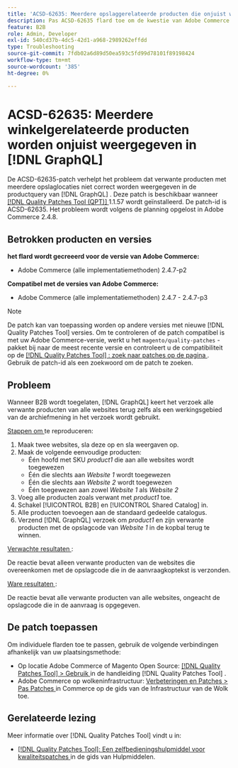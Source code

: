 ```yaml
---
title: 'ACSD-62635: Meerdere opslaggerelateerde producten die onjuist worden weergegeven in  [!DNL GraphQL]'
description: Pas ACSD-62635 flard toe om de kwestie van Adobe Commerce te bevestigen waar de multi-store verwante producten niet behoorlijk in de  [!DNL GraphQL]  productvraag tonen.
feature: B2B
role: Admin, Developer
exl-id: 540cd37b-4dc5-42d1-a968-2989262effdd
type: Troubleshooting
source-git-commit: 7fdb02a6d89d50ea593c5fd99d78101f89198424
workflow-type: tm+mt
source-wordcount: '385'
ht-degree: 0%

---
```


# ACSD-62635: Meerdere winkelgerelateerde producten worden onjuist weergegeven in [!DNL GraphQL]

De ACSD-62635-patch verhelpt het probleem dat verwante producten met meerdere opslaglocaties niet correct worden weergegeven in de productquery van [!DNL GraphQL] . Deze patch is beschikbaar wanneer [[!DNL Quality Patches Tool (QPT)] ](https://experienceleague.adobe.com/docs/commerce-operations/tools/quality-patches-tool/usage.html) 1.1.57 wordt geïnstalleerd. De patch-id is ACSD-62635. Het probleem wordt volgens de planning opgelost in Adobe Commerce 2.4.8.

## Betrokken producten en versies

**het flard wordt gecreeerd voor de versie van Adobe Commerce:**

* Adobe Commerce (alle implementatiemethoden) 2.4.7-p2

**Compatibel met de versies van Adobe Commerce:**

* Adobe Commerce (alle implementatiemethoden) 2.4.7 - 2.4.7-p3

>[!NOTE]
>
>De patch kan van toepassing worden op andere versies met nieuwe [!DNL Quality Patches Tool] versies. Om te controleren of de patch compatibel is met uw Adobe Commerce-versie, werkt u het `magento/quality-patches` -pakket bij naar de meest recente versie en controleert u de compatibiliteit op de [[!DNL Quality Patches Tool] : zoek naar patches op de pagina ](https://experienceleague.adobe.com/tools/commerce-quality-patches/index.html) . Gebruik de patch-id als een zoekwoord om de patch te zoeken.

## Probleem

Wanneer B2B wordt toegelaten, [!DNL GraphQL] keert het verzoek alle verwante producten van alle websites terug zelfs als een werkingsgebied van de archiefmening in het verzoek wordt gebruikt.

<u> Stappen om </u> te reproduceren:

1. Maak twee websites, sla deze op en sla weergaven op.
1. Maak de volgende eenvoudige producten:
   * Één hoofd met SKU *product1* die aan alle websites wordt toegewezen
   * Één die slechts aan *Website 1* wordt toegewezen
   * Één die slechts aan *Website 2* wordt toegewezen
   * Één toegewezen aan zowel *Website 1* als *Website 2*
1. Voeg alle producten zoals verwant met *product1* toe.
1. Schakel [!UICONTROL B2B] en [!UICONTROL Shared Catalog] in.
1. Alle producten toevoegen aan de standaard gedeelde catalogus.
1. Verzend [!DNL GraphQL] verzoek om *product1* en zijn verwante producten met de opslagcode van *Website 1* in de kopbal terug te winnen.

<u> Verwachte resultaten </u>:

De reactie bevat alleen verwante producten van de websites die overeenkomen met de opslagcode die in de aanvraagkoptekst is verzonden.

<u> Ware resultaten </u>:

De reactie bevat alle verwante producten van alle websites, ongeacht de opslagcode die in de aanvraag is opgegeven.

## De patch toepassen

Om individuele flarden toe te passen, gebruik de volgende verbindingen afhankelijk van uw plaatsingsmethode:

* Op locatie Adobe Commerce of Magento Open Source: [[!DNL Quality Patches Tool] > Gebruik ](/help/tools/quality-patches-tool/usage.md) in de handleiding [!DNL Quality Patches Tool] .
* Adobe Commerce op wolkeninfrastructuur: [ Verbeteringen en Patches > Pas Patches ](https://experienceleague.adobe.com/docs/commerce-cloud-service/user-guide/develop/upgrade/apply-patches.html) in Commerce op de gids van de Infrastructuur van de Wolk toe.

## Gerelateerde lezing

Meer informatie over [!DNL Quality Patches Tool] vindt u in:

* [[!DNL Quality Patches Tool]: Een zelfbedieningshulpmiddel voor kwaliteitspatches ](/help/tools/quality-patches-tool/quality-patches-tool-to-self-serve-quality-patches.md) in de gids van Hulpmiddelen.
